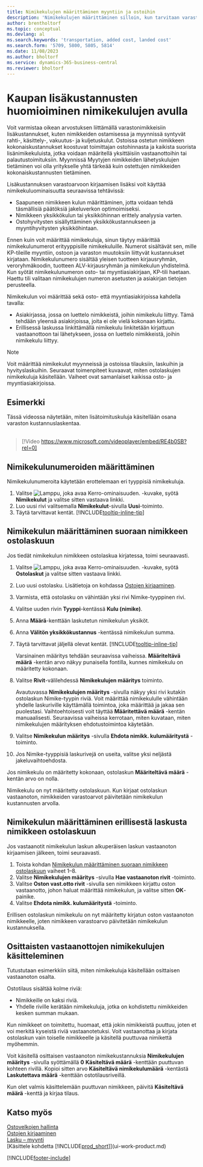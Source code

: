 ```yaml
---
title: Nimikekulujen määrittäminen myyntiin ja ostoihin
description: 'Nimikekulujen määrittäminen silloin, kun tarvitaan varastonimikkeitä, jotka kuljettavat lisäkustannuksia, kuten rahdin ja fyysisen käsittelyn.'
author: brentholtorf
ms.topic: conceptual
ms.devlang: al
ms.search.keywords: 'transportation, added cost, landed cost'
ms.search.form: '5709, 5800, 5805, 5814'
ms.date: 11/08/2023
ms.author: bholtorf
ms.service: dynamics-365-business-central
ms.reviewer: bholtorf
---
```

# <a name="use-item-charges-to-account-for-additional-trade-costs"></a>Kaupan lisäkustannusten huomioiminen nimikekulujen avulla

Voit varmistaa oikean arvostuksen liittämällä varastonimikkeisiin lisäkustannukset, kuten nimikkeiden ostamisessa ja myynnissä syntyvät rahti-, käsittely-, vakuutus- ja kuljetuskulut. Ostoissa ostetun nimikkeen kokonaiskustannukset koostuvat toimittajan ostohinnasta ja kaikista suorista lisänimikekuluista, jotka voidaan määritellä yksittäisiin vastaanottoihin tai palautustoimituksiin. Myynnissä Myytyjen nimikkeiden lähetyskulujen tietäminen voi olla yritykselle yhtä tärkeää kuin ostettujen nimikkeiden kokonaiskustannusten tietäminen.

Lisäkustannuksen varastoarvoon kirjaamisen lisäksi voit käyttää nimikekuluominaisuutta seuraavissa tehtävissä:

* Saapuneen nimikkeen kulun määrittäminen, jotta voidaan tehdä täsmällisiä päätöksiä jakeluverkon optimoimiseksi.
* Nimikkeen yksikkökulun tai yksikköhinnan erittely analyysia varten.
* Ostohyvitysten sisällyttäminen yksikkökustannukseen ja myyntihyvitysten yksikköhintaan.

Ennen kuin voit määrittää nimikekuluja, sinun täytyy määrittää nimikekulunumerot erityyppisille nimikekuluille. Numerot sisältävät sen, mille KP-tileille myyntiin, ostoon ja varaston muutoksiin liittyvät kustannukset kirjataan. Nimikekulunumero sisältää yleisen tuotteen kirjausryhmän, veroryhmäkoodin, tuotteen ALV-kirjausryhmän ja nimikekulun yhdistelmä. Kun syötät nimikekulunumeron osto- tai myyntiasiakirjaan, KP-tili haetaan. Haettu tili valitaan nimikekulujen numeron asetusten ja asiakirjan tietojen perusteella.

Nimikekulun voi määrittää sekä osto- että myyntiasiakirjoissa kahdella tavalla:

* Asiakirjassa, jossa on luettelo nimikkeistä, joihin nimikekulu liittyy. Tämä tehdään yleensä asiakirjoissa, joita ei ole vielä kokonaan kirjattu.
* Erillisessä laskussa linkittämällä nimikekulu linkitetään kirjattuun vastaanottoon tai lähetykseen, jossa on luettelo nimikkeistä, joihin nimikekulu liittyy.

> [!NOTE]  
> Voit määrittää nimikekulut myynneissä ja ostoissa tilauksiin, laskuihin ja hyvityslaskuihin. Seuraavat toimenpiteet kuvaavat, miten ostolaskujen nimikekuluja käsitellään. Vaiheet ovat samanlaiset kaikissa osto- ja myyntiasiakirjoissa.

## <a name="example"></a>Esimerkki

Tässä videossa näytetään, miten lisätoimituskuluja käsitellään osana varaston kustannuslaskentaa.
<br><br>  
> [!Video https://www.microsoft.com/videoplayer/embed/RE4b0SB?rel=0]

## <a name="to-set-up-item-charge-numbers"></a>Nimikekulunumeroiden määrittäminen

Nimikekulunumeroita käytetään erottelemaan eri tyyppisiä nimikekuluja.

1. Valitse ![Lamppu, joka avaa Kerro-ominaisuuden.](media/ui-search/search_small.png "Kerro, mitä haluat tehdä") -kuvake, syötä **Nimikekulut** ja valitse sitten vastaava linkki.
2. Luo uusi rivi valitsemalla **Nimikekulut**-sivulla **Uusi**-toiminto.
3. Täytä tarvittavat kentät. [!INCLUDE[tooltip-inline-tip](includes/tooltip-inline-tip_md.md)]

## <a name="to-assign-an-item-charge-directly-to-the-purchase-invoice-for-the-item"></a>Nimikekulun määrittäminen suoraan nimikkeen ostolaskuun

Jos tiedät nimikekulun nimikkeen ostolaskua kirjatessa, toimi seuraavasti.

1. Valitse ![Lamppu, joka avaa Kerro-ominaisuuden.](media/ui-search/search_small.png "Kerro, mitä haluat tehdä") -kuvake, syötä **Ostolaskut** ja valitse sitten vastaava linkki.
2. Luo uusi ostolasku. Lisätietoja on kohdassa [Ostojen kirjaaminen](purchasing-how-record-purchases.md).
3. Varmista, että ostolasku on vähintään yksi rivi Nimike-tyyppinen rivi.
4. Valitse uuden rivin **Tyyppi**-kentässä **Kulu (nimike)**.
5. Anna **Määrä**-kenttään laskutetun nimikekulun yksiköt.
6. Anna **Välitön yksikkökustannus** -kentässä nimikekulun summa.
7. Täytä tarvittavat jäljellä olevat kentät. [!INCLUDE[tooltip-inline-tip](includes/tooltip-inline-tip_md.md)]

    Varsinainen määritys tehdään seuraavissa vaiheissa. **Määriteltävä määrä** -kentän arvo näkyy punaisella fontilla, kunnes nimikekulu on määritetty kokonaan.
8. Valitse **Rivit**-välilehdessä **Nimikekulujen määritys** toiminto.

    Avautuvassa **Nimikekulujen määritys** -sivulla näkyy yksi rivi kutakin ostolaskun Nimike-tyypin riviä. Voit määrittää nimikekululle vähintään yhdelle laskuriville käyttämällä toimintoa, joka määrittää ja jakaa sen puolestasi. Vaihtoehtoisesti voit täyttää **Määritettävä määrä** -kentän manuaalisesti. Seuraavissa vaiheissa kerrotaan, miten kuvataan, miten nimikekulujen määrityksen ehdotustoimintoa käytetään.

9. Valitse **Nimikekulun määritys** -sivulla **Ehdota nimikk. kulumääritystä** -toiminto.
10. Jos Nimike-tyyppisiä laskurivejä on useita, valitse yksi neljästä jakeluvaihtoehdosta.  

Jos nimikekulu on määritetty kokonaan, ostolaskun **Määriteltävä määrä** -kentän arvo on nolla.

Nimikekulu on nyt määritetty ostolaskuun. Kun kirjaat ostolaskun vastaanoton, nimikkeiden varastoarvot päivitetään nimikekulun kustannusten arvolla.  

## <a name="to-assign-an-item-charge-from-a-separate-invoice-to-the-purchase-invoice-for-the-item"></a>Nimikekulun määrittäminen erillisestä laskusta nimikkeen ostolaskuun

Jos vastaanotit nimikekulun laskun alkuperäisen laskun vastaanoton kirjaamisen jälkeen, toimi seuraavasti.

1. Toista kohdan [Nimikekulun määrittäminen suoraan nimikkeen ostolaskuun](payables-how-assign-item-charges.md#to-assign-an-item-charge-directly-to-the-purchase-invoice-for-the-item) vaiheet 1–8.
2. Valitse **Nimikekulujen määritys** -sivulla **Hae vastaanoton rivit** -toiminto.
3. Valitse **Oston vast.otto rivit** -sivulla sen nimikkeen kirjattu oston vastaanotto, johon haluat määrittää nimikekulun, ja valitse sitten **OK**-painike.
4. Valitse **Ehdota nimikk. kulumääritystä** -toiminto.

Erillisen ostolaskun nimikekulu on nyt määritetty kirjatun oston vastaanoton nimikkeelle, joten nimikkeen varastoarvo päivitetään nimikekulun kustannuksella.

## <a name="handle-item-charges-for-partial-receipts"></a>Osittaisten vastaanottojen nimikekulujen käsitteleminen

Tutustutaan esimerkkiin siitä, miten nimikekuluja käsitellään osittaisen vastaanoton osalta.

Ostotilaus sisältää kolme riviä:

* Nimikkeille on kaksi riviä.
* Yhdelle riville kerätään nimikekuluja, jotka on kohdistettu nimikkeiden kesken summan mukaan.

Kun nimikkeet on toimitettu, huomaat, että jokin nimikkeistä puuttuu, joten et voi merkitä kyseistä riviä vastaanotetuksi. Voit vastaanottaa ja kirjata ostolaskun vain toiselle nimikkeelle ja käsitellä puuttuvaa nimikettä myöhemmin.

Voit käsitellä osittaisen vastaanoton nimikekustannuksia **Nimikekulujen määritys** -sivulla syöttämällä **0** **Käsiteltävä määrä** -kenttään puuttuvan kohteen rivillä. Kopioi sitten arvo **Käsiteltävä nimikekulumäärä** -kentästä **Laskutettava määrä** -kenttään ostotilausriveillä.

Kun olet valmis käsittelemään puuttuvan nimikkeen, päivitä **Käsiteltävä määrä** -kenttä ja kirjaa tilaus.

## <a name="see-also"></a>Katso myös

[Ostovelkojen hallinta](payables-manage-payables.md)  
[Ostojen kirjaaminen](purchasing-how-record-purchases.md)  
[Lasku – myynti](sales-how-invoice-sales.md)  
[Käsittele kohdetta [!INCLUDE[prod_short](includes/prod_short.md)]](ui-work-product.md)  


[!INCLUDE[footer-include](includes/footer-banner.md)]
